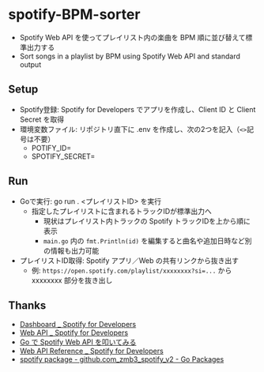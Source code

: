# spotify-BPM-sorter

- Spotify Web API を使ってプレイリスト内の楽曲を BPM 順に並び替えて標準出力する
- Sort songs in a playlist by BPM using Spotify Web API and standard output

## Setup

- Spotify登録: Spotify for Developers でアプリを作成し、Client ID と Client Secret を取得
- 環境変数ファイル: リポジトリ直下に .env を作成し、次の2つを記入（`<>`記号は不要）
  - POTIFY_ID=<Client ID>
  - SPOTIFY_SECRET=<Client Secret>

## Run

- Goで実行: go run . <プレイリストID> を実行
  - 指定したプレイリストに含まれるトラックIDが標準出力へ
    - 現状はプレイリスト内トラックの Spotify トラックIDを上から順に表示
    - `main.go` 内の `fmt.Println(id)` を編集すると曲名や追加日時など別の情報も出力可能
- プレイリストID取得: 
  Spotify アプリ／Web の共有リンクから抜き出す
  - 例: `https://open.spotify.com/playlist/xxxxxxxx?si=...` から xxxxxxxx 部分を抜き出し

## Thanks

- [Dashboard \_ Spotify for Developers](https://developer.spotify.com/dashboard)
- [Web API \_ Spotify for Developers](https://developer.spotify.com/documentation/web-api)
- [Go で Spotify Web API を叩いてみる](https://zenn.dev/shimpo/articles/trying-spotify-api-with-go)
- [Web API Reference \_ Spotify for Developers](https://developer.spotify.com/documentation/web-api/reference/get-audio-features)
- [spotify package - github.com_zmb3_spotify_v2 - Go Packages](https://pkg.go.dev/github.com/zmb3/spotify/v2)
